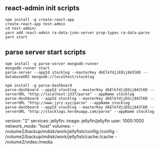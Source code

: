 ## react-admin init scripts
```
npm install -g create-react-app
create-react-app test-admin
cd test-admin/
yarn add react-admin ra-data-json-server prop-types ra-data-parse
yarn start
```

## parse server start scripts
```
npm install -g parse-server mongodb-runner
mongodb-runner start
parse-server --appId stocklog --masterKey dkElkfdjiEOij843lKD --databaseURI mongodb://localhost/stocklog

npm install -g parse-dashboard
parse-dashboard --appId stocklog --masterKey dkElkfdjiEOij843lKD --serverURL "http://localhost:1337/parse" --appName stocklog
parse-dashboard --appId stocklog --masterKey dkElkfdjiEOij843lKD --serverURL "http://www.jyrz.xyz/parse" --appName stocklog
parse-dashboard --appId stocklog --masterKey dkElkfdjiEOij843lKD --serverURL "http://stocklogs.herokuapp.com/parse" --appName stocklog
```

version: "2"
services:
  jellyfin:
    image: jellyfin/jellyfin
    user: 1000:1000
    network_mode: "host"
    volumes:
      - /volume2/backup/mdisk/work/jellyfish/config:/config
      - /volume2/backup/mdisk/work/jellyfish/cache:/cache
      - /volume2/video:/media